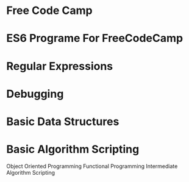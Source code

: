 # Free Code Camp
# ES6 Programe For FreeCodeCamp
# Regular Expressions
# Debugging
# Basic Data Structures
# Basic Algorithm Scripting
Object Oriented Programming
Functional Programming
Intermediate Algorithm Scripting